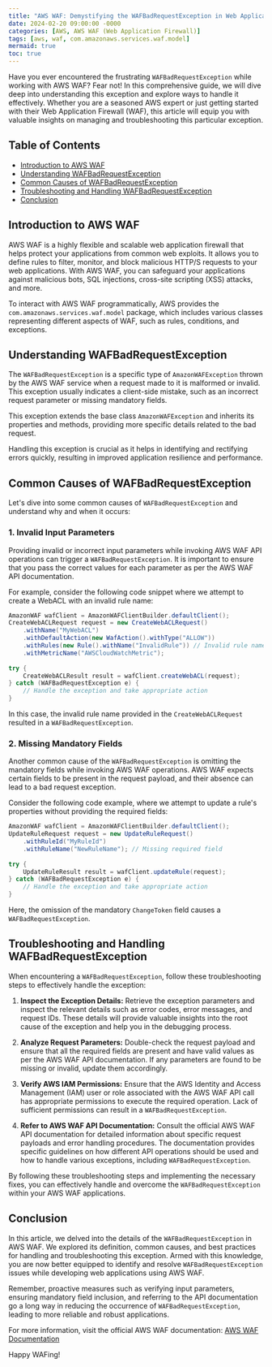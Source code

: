 ```yaml
---
title: "AWS WAF: Demystifying the WAFBadRequestException in Web Application Firewall"
date: 2024-02-20 09:00:00 -0000
categories: [AWS, AWS WAF (Web Application Firewall)]
tags: [aws, waf, com.amazonaws.services.waf.model]
mermaid: true
toc: true
---
```



Have you ever encountered the frustrating `WAFBadRequestException` while working with AWS WAF? Fear not! In this comprehensive guide, we will dive deep into understanding this exception and explore ways to handle it effectively. Whether you are a seasoned AWS expert or just getting started with their Web Application Firewall (WAF), this article will equip you with valuable insights on managing and troubleshooting this particular exception.

## Table of Contents

- [Introduction to AWS WAF](#introduction-to-aws-waf)
- [Understanding WAFBadRequestException](#understanding-wafbadrequestexception)
- [Common Causes of WAFBadRequestException](#common-causes-of-wafbadrequestexception)
- [Troubleshooting and Handling WAFBadRequestException](#troubleshooting-and-handling-wafbadrequestexception)
- [Conclusion](#conclusion)

## Introduction to AWS WAF

AWS WAF is a highly flexible and scalable web application firewall that helps protect your applications from common web exploits. It allows you to define rules to filter, monitor, and block malicious HTTP/S requests to your web applications. With AWS WAF, you can safeguard your applications against malicious bots, SQL injections, cross-site scripting (XSS) attacks, and more.

To interact with AWS WAF programmatically, AWS provides the `com.amazonaws.services.waf.model` package, which includes various classes representing different aspects of WAF, such as rules, conditions, and exceptions.

## Understanding WAFBadRequestException

The `WAFBadRequestException` is a specific type of `AmazonWAFException` thrown by the AWS WAF service when a request made to it is malformed or invalid. This exception usually indicates a client-side mistake, such as an incorrect request parameter or missing mandatory fields.

This exception extends the base class `AmazonWAFException` and inherits its properties and methods, providing more specific details related to the bad request.

Handling this exception is crucial as it helps in identifying and rectifying errors quickly, resulting in improved application resilience and performance.

## Common Causes of WAFBadRequestException

Let's dive into some common causes of `WAFBadRequestException` and understand why and when it occurs:

### 1. Invalid Input Parameters

Providing invalid or incorrect input parameters while invoking AWS WAF API operations can trigger a `WAFBadRequestException`. It is important to ensure that you pass the correct values for each parameter as per the AWS WAF API documentation. 

For example, consider the following code snippet where we attempt to create a WebACL with an invalid rule name:

```java
AmazonWAF wafClient = AmazonWAFClientBuilder.defaultClient();
CreateWebACLRequest request = new CreateWebACLRequest()
    .withName("MyWebACL")
    .withDefaultAction(new WafAction().withType("ALLOW"))
    .withRules(new Rule().withName("InvalidRule")) // Invalid rule name causing exception
    .withMetricName("AWSCloudWatchMetric");
    
try {
    CreateWebACLResult result = wafClient.createWebACL(request);
} catch (WAFBadRequestException e) {
    // Handle the exception and take appropriate action
}
```

In this case, the invalid rule name provided in the `CreateWebACLRequest` resulted in a `WAFBadRequestException`.

### 2. Missing Mandatory Fields

Another common cause of the `WAFBadRequestException` is omitting the mandatory fields while invoking AWS WAF operations. AWS WAF expects certain fields to be present in the request payload, and their absence can lead to a bad request exception.

Consider the following code example, where we attempt to update a rule's properties without providing the required fields:

```java
AmazonWAF wafClient = AmazonWAFClientBuilder.defaultClient();
UpdateRuleRequest request = new UpdateRuleRequest()
    .withRuleId("MyRuleId")
    .withRuleName("NewRuleName"); // Missing required field
    
try {
    UpdateRuleResult result = wafClient.updateRule(request);
} catch (WAFBadRequestException e) {
    // Handle the exception and take appropriate action
}
```

Here, the omission of the mandatory `ChangeToken` field causes a `WAFBadRequestException`.

## Troubleshooting and Handling WAFBadRequestException

When encountering a `WAFBadRequestException`, follow these troubleshooting steps to effectively handle the exception:

1. **Inspect the Exception Details:** Retrieve the exception parameters and inspect the relevant details such as error codes, error messages, and request IDs. These details will provide valuable insights into the root cause of the exception and help you in the debugging process.

2. **Analyze Request Parameters:** Double-check the request payload and ensure that all the required fields are present and have valid values as per the AWS WAF API documentation. If any parameters are found to be missing or invalid, update them accordingly.

3. **Verify AWS IAM Permissions:** Ensure that the AWS Identity and Access Management (IAM) user or role associated with the AWS WAF API call has appropriate permissions to execute the required operation. Lack of sufficient permissions can result in a `WAFBadRequestException`.

4. **Refer to AWS WAF API Documentation:** Consult the official AWS WAF API documentation for detailed information about specific request payloads and error handling procedures. The documentation provides specific guidelines on how different API operations should be used and how to handle various exceptions, including `WAFBadRequestException`.

By following these troubleshooting steps and implementing the necessary fixes, you can effectively handle and overcome the `WAFBadRequestException` within your AWS WAF applications.

## Conclusion

In this article, we delved into the details of the `WAFBadRequestException` in AWS WAF. We explored its definition, common causes, and best practices for handling and troubleshooting this exception. Armed with this knowledge, you are now better equipped to identify and resolve `WAFBadRequestException` issues while developing web applications using AWS WAF.

Remember, proactive measures such as verifying input parameters, ensuring mandatory field inclusion, and referring to the API documentation go a long way in reducing the occurrence of `WAFBadRequestException`, leading to more reliable and robust applications.

For more information, visit the official AWS WAF documentation: [AWS WAF Documentation](https://docs.aws.amazon.com/waf/)

Happy WAFing!